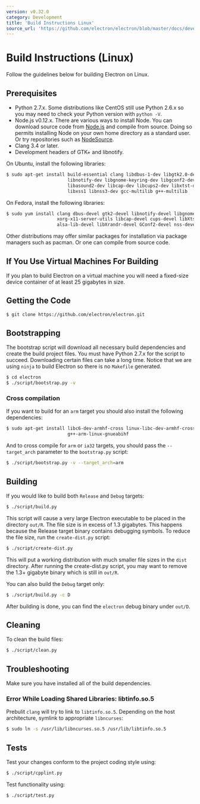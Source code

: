 ```yaml
---
version: v0.32.0
category: Development
title: 'Build Instructions Linux'
source_url: 'https://github.com/electron/electron/blob/master/docs/development/build-instructions-linux.md'
---
```


# Build Instructions (Linux)

Follow the guidelines below for building Electron on Linux.

## Prerequisites

* Python 2.7.x. Some distributions like CentOS still use Python 2.6.x
  so you may need to check your Python version with `python -V`.
* Node.js v0.12.x. There are various ways to install Node. You can download
  source code from [Node.js](http://nodejs.org) and compile from source.
  Doing so permits installing Node on your own home directory as a standard user.
  Or try repositories such as [NodeSource](https://nodesource.com/blog/nodejs-v012-iojs-and-the-nodesource-linux-repositories).
* Clang 3.4 or later.
* Development headers of GTK+ and libnotify.

On Ubuntu, install the following libraries:

```bash
$ sudo apt-get install build-essential clang libdbus-1-dev libgtk2.0-dev \
                       libnotify-dev libgnome-keyring-dev libgconf2-dev \
                       libasound2-dev libcap-dev libcups2-dev libxtst-dev \
                       libxss1 libnss3-dev gcc-multilib g++-multilib
```

On Fedora, install the following libraries:

```bash
$ sudo yum install clang dbus-devel gtk2-devel libnotify-devel libgnome-keyring-devel \
                   xorg-x11-server-utils libcap-devel cups-devel libXtst-devel \
                   alsa-lib-devel libXrandr-devel GConf2-devel nss-devel
```

Other distributions may offer similar packages for installation via package
managers such as pacman. Or one can compile from source code.

## If You Use Virtual Machines For Building

If you plan to build Electron on a virtual machine you will need a fixed-size
device container of at least 25 gigabytes in size.

## Getting the Code

```bash
$ git clone https://github.com/electron/electron.git
```

## Bootstrapping

The bootstrap script will download all necessary build dependencies and create
the build project files. You must have Python 2.7.x for the script to succeed.
Downloading certain files can take a long time. Notice that we are using
`ninja` to build Electron so there is no `Makefile` generated.

```bash
$ cd electron
$ ./script/bootstrap.py -v
```

### Cross compilation

If you want to build for an `arm` target you should also install the following
dependencies:

```bash
$ sudo apt-get install libc6-dev-armhf-cross linux-libc-dev-armhf-cross \
                       g++-arm-linux-gnueabihf
```

And to cross compile for `arm` or `ia32` targets, you should pass the
`--target_arch` parameter to the `bootstrap.py` script:

```bash
$ ./script/bootstrap.py -v --target_arch=arm
```

## Building

If you would like to build both `Release` and `Debug` targets:

```bash
$ ./script/build.py
```

This script will cause a very large Electron executable to be placed in
the directory `out/R`. The file size is in excess of 1.3 gigabytes. This
happens because the Release target binary contains debugging symbols.
To reduce the file size, run the `create-dist.py` script:

```bash
$ ./script/create-dist.py
```

This will put a working distribution with much smaller file sizes in
the `dist` directory. After running the create-dist.py script, you
may want to remove the 1.3+ gigabyte binary which is still in `out/R`.

You can also build the `Debug` target only:

```bash
$ ./script/build.py -c D
```

After building is done, you can find the `electron` debug binary under `out/D`.

## Cleaning

To clean the build files:

```bash
$ ./script/clean.py
```

## Troubleshooting

Make sure you have installed all of the build dependencies.

### Error While Loading Shared Libraries: libtinfo.so.5

Prebulit `clang` will try to link to `libtinfo.so.5`. Depending on the host
architecture, symlink to appropriate `libncurses`:

```bash
$ sudo ln -s /usr/lib/libncurses.so.5 /usr/lib/libtinfo.so.5
```

## Tests

Test your changes conform to the project coding style using:

```bash
$ ./script/cpplint.py
```

Test functionality using:

```bash
$ ./script/test.py
```
